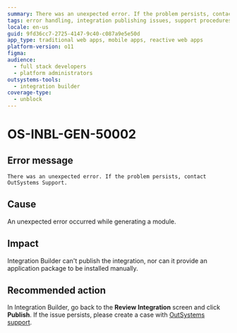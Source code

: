 ```yaml
---
summary: There was an unexpected error. If the problem persists, contact OutSystems Support.
tags: error handling, integration publishing issues, support procedures, troubleshooting
locale: en-us
guid: 9fd36cc7-2725-4147-9c40-c087a9e5e50d
app_type: traditional web apps, mobile apps, reactive web apps
platform-version: o11
figma:
audience:
  - full stack developers
  - platform administrators
outsystems-tools:
  - integration builder
coverage-type:
  - unblock
---
```


# OS-INBL-GEN-50002

## Error message

`There was an unexpected error. If the problem persists, contact OutSystems Support.`

## Cause

An unexpected error occurred while generating a module.

## Impact

Integration Builder can't publish the integration, nor can it provide an application package to be installed manually.

## Recommended action

In Integration Builder, go back to the **Review Integration** screen and click **Publish**.
If the issue persists, please create a case with [OutSystems support](https://success.outsystems.com/Support).

